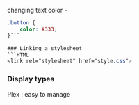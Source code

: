 changing text color -
```CSS
.button {
	color: #333;
}```

### Linking a stylesheet
```HTML
<link rel="stylesheet" href="style.css">
```

### Display types 
Plex :
easy to manage
